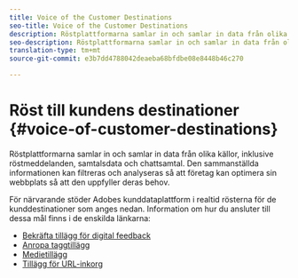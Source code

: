 ```yaml
---
title: Voice of the Customer Destinations
seo-title: Voice of the Customer Destinations
description: Röstplattformarna samlar in och samlar in data från olika källor, inklusive röstmeddelanden, samtalsdata och chattsamtal. Den sammanställda informationen kan filtreras och analyseras så att företag kan optimera sin webbplats så att den uppfyller deras behov.
seo-description: Röstplattformarna samlar in och samlar in data från olika källor, inklusive röstmeddelanden, samtalsdata och chattsamtal. Den sammanställda informationen kan filtreras och analyseras så att företag kan optimera sin webbplats så att den uppfyller deras behov.
translation-type: tm+mt
source-git-commit: e3b7dd4788042deaeba68bfdbe08e8448b46c270

---
```



# Röst till kundens destinationer {#voice-of-customer-destinations}

Röstplattformarna samlar in och samlar in data från olika källor, inklusive röstmeddelanden, samtalsdata och chattsamtal. Den sammanställda informationen kan filtreras och analyseras så att företag kan optimera sin webbplats så att den uppfyller deras behov.

För närvarande stöder Adobes kunddataplattform i realtid rösterna för de kunddestinationer som anges nedan. Information om hur du ansluter till dessa mål finns i de enskilda länkarna:

* [Bekräfta tillägg för digital feedback](confirmit-digital-feedback-extension.md)
* [Anropa taggtillägg](/help/rtcdp/destinations/invoca-extension.md)
* [Medietillägg](medallia-extension.md)
* [Tillägg för URL-inkorg](talkurl-extension.md)